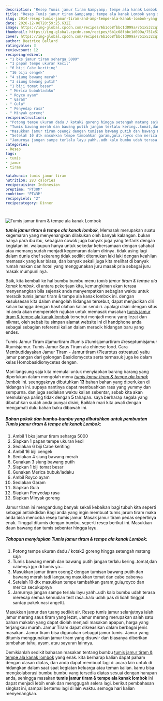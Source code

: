 ```yaml
---
description: "Resep Tumis jamur tiram &amp;amp; tempe ala kanak Lombok yang sempurna"
title: "Resep Tumis jamur tiram &amp;amp; tempe ala kanak Lombok yang sempurna"
slug: 2914-resep-tumis-jamur-tiram-and-amp-tempe-ala-kanak-lombok-yang-sempurna
date: 2020-12-08T20:59:25.632Z
image: https://img-global.cpcdn.com/recipes/6b1c68fbbc1d099a/751x532cq70/tumis-jamur-tiram-tempe-ala-kanak-lombok-foto-resep-utama.jpg
thumbnail: https://img-global.cpcdn.com/recipes/6b1c68fbbc1d099a/751x532cq70/tumis-jamur-tiram-tempe-ala-kanak-lombok-foto-resep-utama.jpg
cover: https://img-global.cpcdn.com/recipes/6b1c68fbbc1d099a/751x532cq70/tumis-jamur-tiram-tempe-ala-kanak-lombok-foto-resep-utama.jpg
author: Beatrice Ballard
ratingvalue: 3
reviewcount: 12
recipeingredient:
- "1 bks jamur tiram seharga 5000"
- "1 papan tempe ukuran kecil"
- "6 biji Cabe keriting"
- "16 biji cengek"
- "4 siung bawang merah"
- "3 siung bawang putih"
- "1 biji tomat besar"
- " Merica bubukladaku"
- " Royco ayam"
- " Garam"
- " Gula"
- " Penyedap rasa"
- " Minyak goreng"
recipeinstructions:
- "Potong tempe ukuran dadu / kotak2 goreng hingga setengah matang saja"
- "Tumis bawang merah dan bawang putih jangan terlalu kering..tomat,dan cabenya jgn di tumis ya..."
- "Masukkan jamur tiram oseng2 dengan tumisan bawang putih dan bawang merah tadi langsung masukkan tomat dan cabe cabenya"
- "Setelah 10 dtk masukkan tempe tambahkan garam,gula,royco dan merica secukupnya"
- "Jamurnya jangan sampe terlalu layu yahh..udh kalo bumbu udah terasa meresap semua kemudian test rasa..kalo udah pas di lidah tinggal santap pakek nasi angettt."
categories:
- Resep
tags:
- tumis
- jamur
- tiram

katakunci: tumis jamur tiram 
nutrition: 283 calories
recipecuisine: Indonesian
preptime: "PT30M"
cooktime: "PT43M"
recipeyield: "2"
recipecategory: Dinner

---
```



![Tumis jamur tiram &amp; tempe ala kanak Lombok](https://img-global.cpcdn.com/recipes/6b1c68fbbc1d099a/751x532cq70/tumis-jamur-tiram-tempe-ala-kanak-lombok-foto-resep-utama.jpg)

<b><i>tumis jamur tiram &amp; tempe ala kanak lombok</i></b>, Memasak merupakan suatu kegemaran yang menyenangkan dilakukan oleh banyak kalangan. bukan hanya para ibu ibu, sebagian cowok juga banyak juga yang tertarik dengan kegiatan ini. walaupun hanya untuk sekedar kebersamaan dengan sahabat atau memang sudah menjadi kegemaran dalam dirinya. tidak asing lagi dalam dunia chef sekarang tidak sedikit ditemukan laki laki dengan keahlian memasak yang luar biasa, dan banyak sekali juga kita melihat di banyak rumah makan dan hotel yang menggunakan juru masak pria sebagai juru masak mumpuni nya.

Baik, kita kembali ke hal bumbu bumbu menu <i>tumis jamur tiram &amp; tempe ala kanak lombok</i>. di antara pekerjaan kita, kemungkinan akan terasa menyenangkan bila sejenak anda menyempatkan sebagian waktu untuk meracik tumis jamur tiram &amp; tempe ala kanak lombok ini. dengan kesuksesan kita dalam mengolah hidangan tersebut, dapat menjadikan diri kalian bangga dengan hasil olahan kalian sendiri. apalagi disini dengan situs ini anda akan memperoleh rujukan untuk memasak masakan <u>tumis jamur tiram &amp; tempe ala kanak lombok</u> tersebut menjadi menu yang lezat dan nikmat, oleh sebab itu simpan alamat website ini di handphone anda sebagai sebagian referensi kalian dalam meracik hidangan baru yang endes.

Tumis Jamur Tiram #jamurtiram #tumis #tumisjamurtiram #reseptumisjamur #tumisjamur. Tumis Jamur Saus Tiram ala chinese food. Cara Membudidayakan Jamur Tiram - Jamur tiram (Pleurotus ostreatus) yaitu jamur pangan dari golongan Basidiomycota serta termasuk juga ke dalam kelas Homobasidiomycetes dengan.


Mari langsung saja kita memulai untuk menyiapkan barang barang yang diperlukan dalam mengolah menu <u><i>tumis jamur tiram &amp; tempe ala kanak lombok</i></u> ini. seenggaknya dibutuhkan <b>13</b> bahan bahan yang diperlukan di hidangan ini. supaya nantinya dapat membuahkan rasa yang yummy dan sempurna. dan juga sediakan waktu kalian sebentar, sebab kita akan memulainya paling tidak dengan <b>5</b> tahapan. saya berharap segala yang dibutuhkan sudah anda punyai disini, Baiklah mari kita awali dengan mengamati dulu bahan baku dibawah ini.

<!--inarticleads1-->

##### Bahan pokok dan bumbu-bumbu yang dibutuhkan untuk pembuatan Tumis jamur tiram &amp; tempe ala kanak Lombok:

1. Ambil 1 bks jamur tiram seharga 5000
1. Siapkan 1 papan tempe ukuran kecil
1. Sediakan 6 biji Cabe keriting
1. Ambil 16 biji cengek
1. Sediakan 4 siung bawang merah
1. Gunakan 3 siung bawang putih
1. Siapkan 1 biji tomat besar
1. Gunakan  Merica bubuk/ladaku
1. Ambil  Royco ayam
1. Sediakan  Garam
1. Siapkan  Gula
1. Siapkan  Penyedap rasa
1. Siapkan  Minyak goreng


Jamur tiram ini mengandung banyak sekali kebaikan bagi tubuh kita seperti sebagai antiokdidan Bagi anda yang ingin membuat tumis jarum tiram maka anda bisa mencoba resep tumis jamur. Masak jamur tiram pedas sepertinya enak. Tinggal ditumis dengan bumbu, seperti resep berikut ini. Masukkan daun bawang dan tumis sebentar hingga layu. 

<!--inarticleads2-->

##### Tahapan menyiapkan Tumis jamur tiram &amp; tempe ala kanak Lombok:

1. Potong tempe ukuran dadu / kotak2 goreng hingga setengah matang saja
1. Tumis bawang merah dan bawang putih jangan terlalu kering..tomat,dan cabenya jgn di tumis ya...
1. Masukkan jamur tiram oseng2 dengan tumisan bawang putih dan bawang merah tadi langsung masukkan tomat dan cabe cabenya
1. Setelah 10 dtk masukkan tempe tambahkan garam,gula,royco dan merica secukupnya
1. Jamurnya jangan sampe terlalu layu yahh..udh kalo bumbu udah terasa meresap semua kemudian test rasa..kalo udah pas di lidah tinggal santap pakek nasi angettt.


Masukkan jamur dan tuang sedikit air. Resep tumis jamur selanjutnya ialah jamur merang saus tiram yang lezat, Jamur merang merupakan salah satu bahan makakn yang dapat diolah menjadi masakan apapun, harga yang terjangkau murah. Jamur Tiram dapat dikreasikan dalam berbagai jenis masakan. Jamur tiram bisa digunakan sebagai jamur tumis. Jamur yang ditumis menggunakan jamur tiram yang disuwir dan biasanya diberikan tambahan tahu, ayam, atau sayuran lainnya. 

Demikianlah sedikit bahasan masakan tentang bumbu <u>tumis jamur tiram &amp; tempe ala kanak lombok</u> yang enak. kita berharap kalian dapat paham dengan ulasan diatas, dan anda dapat membuat lagi di acara lain untuk di hidangkan dalam saat saat kegiatan keluarga atau teman kalian. kamu bisa mengkolaborasi bumbu bumbu yang tersedia diatas sesuai dengan harapan anda, sehingga masakan <b>tumis jamur tiram &amp; tempe ala kanak lombok</b> ini dapat menjadi lebih enak dan menggugah selera lagi. berikut pembahasan singkat ini, sampai bertemu lagi di lain waktu. semoga hari kalian menyenangkan.
